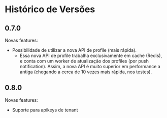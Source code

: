 # Histórico de Versões

## 0.7.0

Novas features:

* Possibilidade de utilizar a nova API de profile (mais rápida).
  * Essa nova API de profile trabalha exclusivamente em cache (Redis), e conta com um worker de atualização dos profiles (por push notification). Assim, a nova API é muito superior em performance a antiga (chegando a cerca de 10 vezes mais rápida, nos testes).

## 0.8.0

Novas features:
* Suporte para apikeys de tenant